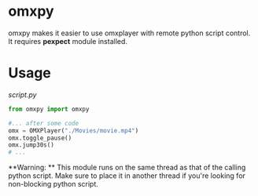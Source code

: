 # omxpy

omxpy makes it easier to use omxplayer with remote python script control. It requires **pexpect** module installed.

# Usage

*script.py*
```python
from omxpy import omxpy

#... after some code
omx = OMXPlayer("./Movies/movie.mp4")
omx.toggle_pause()
omx.jump30s()
# ...
```

**Warning: ** This module runs on the same thread as that of the calling python script. Make sure to place it in another thread if you're looking for non-blocking python script.
